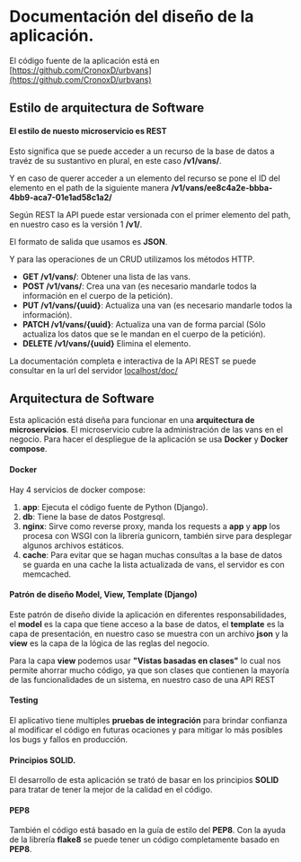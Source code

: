 # Documentación del diseño de la aplicación.

El código fuente de la aplicación está en [https://github.com/CronoxD/urbvans](https://github.com/CronoxD/urbvans)
## Estilo de arquitectura de Software
#### El estilo de nuesto microservicio es REST
Esto significa que se puede acceder a un recurso de la base de datos a travéz de su sustantivo en plural, en este caso **/v1/vans/**.

Y en caso de querer acceder a un elemento del recurso se pone el ID del elemento en el path de la siguiente manera **/v1/vans/ee8c4a2e-bbba-4bb9-aca7-01e1ad58c1a2/**

Según REST la API puede estar versionada con el primer elemento del path, en nuestro caso es la versión 1 **/v1/**.

El formato de salida que usamos es **JSON**.

Y para las operaciones de un CRUD utilizamos los métodos HTTP.

- **GET /v1/vans/**: Obtener una lista de las vans.
- **POST /v1/vans/**: Crea una van (es necesario mandarle todos la información en el cuerpo de la petición).
- **PUT /v1/vans/{uuid}**: Actualiza una van (es necesario mandarle todos la información).
- **PATCH /v1/vans/{uuid}**: Actualiza una van de forma parcial (Sólo actualiza los datos que se le mandan en el cuerpo de la petición).
- **DELETE /v1/vans/{uuid}** Elimina el elemento.

La documentación completa e interactiva de la API REST se puede consultar en la url del servidor [localhost/doc/](localhost/doc/)

## Arquitectura de Software

Esta aplicación está diseña para funcionar en una **arquitectura de microservicios**.
El microservicio cubre la administración de las vans en el negocio.
Para hacer el despliegue de la aplicación se usa **Docker** y **Docker compose**.

#### Docker

Hay 4 servicios de docker compose:
1. **app**: Ejecuta el código fuente de Python (Django).
2. **db**: Tiene la base de datos Postgresql.
3. **nginx**: Sirve como reverse proxy, manda los requests a **app** y **app** los procesa con WSGI con la librería gunicorn, también sirve para desplegar algunos archivos estáticos.
4. **cache**: Para evitar que se hagan muchas consultas a la base de datos se guarda en una cache la lista actualizada de vans, el servidor es con memcached.

#### Patrón de diseño Model, View, Template (Django)
Este patrón de diseño divide la aplicación en diferentes responsabilidades, el **model** es la capa que tiene acceso a la base de datos, el **template** es la capa de presentación, en nuestro caso se muestra con un archivo **json** y la **view** es la capa de la lógica de las reglas del negocio.

Para la capa **view** podemos usar **"Vistas basadas en clases"** lo cual nos permite ahorrar mucho código, ya que son clases que contienen la mayoría de las funcionalidades de un sistema, en nuestro caso de una API REST

#### Testing
El aplicativo tiene multiples **pruebas de integración** para brindar confianza al modificar el código en futuras ocaciones y para mitigar lo más posibles los bugs y fallos en producción.

#### Principios SOLID.
El desarrollo de esta aplicación se trató de basar en los principios **SOLID** para tratar de tener la mejor de la calidad en el código.

#### PEP8
También el código está basado en la guía de estilo del **PEP8**. Con la ayuda de la librería **flake8** se puede tener un código completamente basado en **PEP8**.


